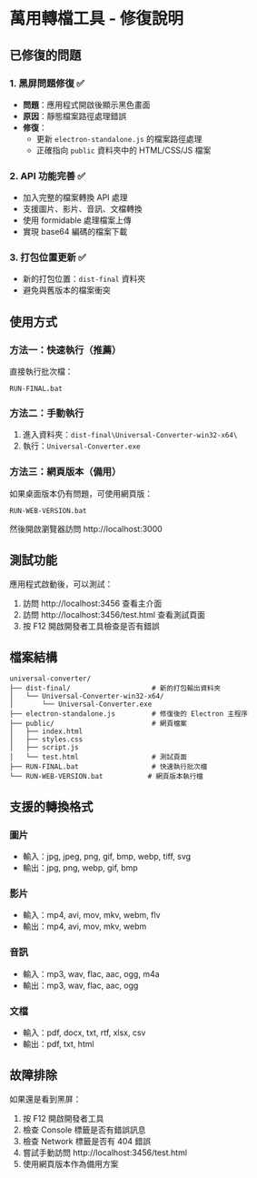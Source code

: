 # 萬用轉檔工具 - 修復說明

## 已修復的問題

### 1. 黑屏問題修復 ✅
- **問題**：應用程式開啟後顯示黑色畫面
- **原因**：靜態檔案路徑處理錯誤
- **修復**：
  - 更新 `electron-standalone.js` 的檔案路徑處理
  - 正確指向 `public` 資料夾中的 HTML/CSS/JS 檔案

### 2. API 功能完善 ✅
- 加入完整的檔案轉換 API 處理
- 支援圖片、影片、音訊、文檔轉換
- 使用 formidable 處理檔案上傳
- 實現 base64 編碼的檔案下載

### 3. 打包位置更新 ✅
- 新的打包位置：`dist-final` 資料夾
- 避免與舊版本的檔案衝突

## 使用方式

### 方法一：快速執行（推薦）
直接執行批次檔：
```
RUN-FINAL.bat
```

### 方法二：手動執行
1. 進入資料夾：`dist-final\Universal-Converter-win32-x64\`
2. 執行：`Universal-Converter.exe`

### 方法三：網頁版本（備用）
如果桌面版本仍有問題，可使用網頁版：
```
RUN-WEB-VERSION.bat
```
然後開啟瀏覽器訪問 http://localhost:3000

## 測試功能

應用程式啟動後，可以測試：
1. 訪問 http://localhost:3456 查看主介面
2. 訪問 http://localhost:3456/test.html 查看測試頁面
3. 按 F12 開啟開發者工具檢查是否有錯誤

## 檔案結構

```
universal-converter/
├── dist-final/                    # 新的打包輸出資料夾
│   └── Universal-Converter-win32-x64/
│       └── Universal-Converter.exe
├── electron-standalone.js         # 修復後的 Electron 主程序
├── public/                        # 網頁檔案
│   ├── index.html
│   ├── styles.css
│   ├── script.js
│   └── test.html                  # 測試頁面
├── RUN-FINAL.bat                  # 快速執行批次檔
└── RUN-WEB-VERSION.bat           # 網頁版本執行檔
```

## 支援的轉換格式

### 圖片
- 輸入：jpg, jpeg, png, gif, bmp, webp, tiff, svg
- 輸出：jpg, png, webp, gif, bmp

### 影片
- 輸入：mp4, avi, mov, mkv, webm, flv
- 輸出：mp4, avi, mov, mkv, webm

### 音訊
- 輸入：mp3, wav, flac, aac, ogg, m4a
- 輸出：mp3, wav, flac, aac, ogg

### 文檔
- 輸入：pdf, docx, txt, rtf, xlsx, csv
- 輸出：pdf, txt, html

## 故障排除

如果還是看到黑屏：
1. 按 F12 開啟開發者工具
2. 檢查 Console 標籤是否有錯誤訊息
3. 檢查 Network 標籤是否有 404 錯誤
4. 嘗試手動訪問 http://localhost:3456/test.html
5. 使用網頁版本作為備用方案